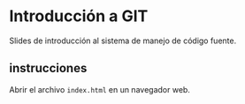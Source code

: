 # Introducción a GIT

Slides de introducción al sistema de manejo de código fuente.

## instrucciones

Abrir el archivo ```index.html``` en un navegador web.
